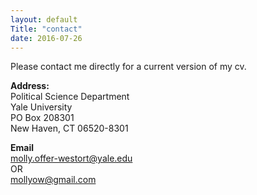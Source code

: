 ```yaml
---
layout: default
Title: "contact"
date: 2016-07-26
---
```

Please contact me directly for a current version of my cv. 

**Address:**  
Political Science Department  
Yale University  
PO Box 208301  
New Haven, CT 06520-8301

**Email**  
molly.offer-westort@yale.edu  
OR  
mollyow@gmail.com
